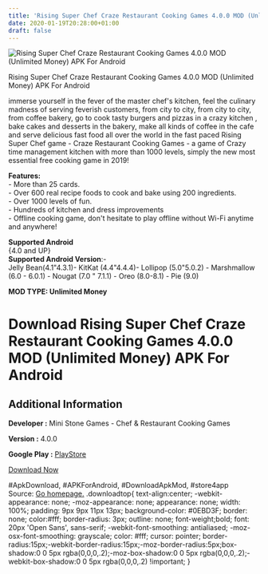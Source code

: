 ```yaml
---
title: 'Rising Super Chef Craze Restaurant Cooking Games 4.0.0 MOD (Unlimited Money) APK For Android'
date: 2020-01-19T20:28:00+01:00
draft: false
---
```


![Rising Super Chef Craze Restaurant Cooking Games 4.0.0 MOD (Unlimited Money) APK For Android](https://i1.wp.com/apkhome.net/wp-content/uploads/2020/01/Rising-Super-Chef-Craze-Restaurant-Cooking-Games-4.0.0-MOD-Unlimited-Money.png "Rising Super Chef Craze Restaurant Cooking Games 4.0.0 MOD (Unlimited Money) APK For Android")

  

Rising Super Chef Craze Restaurant Cooking Games 4.0.0 MOD (Unlimited Money) APK For Android

immerse yourself in the fever of the master chef's kitchen, feel the culinary madness of serving feverish customers, from city to city, from city to city, from coffee bakery, go to cook tasty burgers and pizzas in a crazy kitchen , bake cakes and desserts in the bakery, make all kinds of coffee in the cafe and serve delicious fast food all over the world in the fast paced Rising Super Chef game - Craze Restaurant Cooking Games - a game of Crazy time management kitchen with more than 1000 levels, simply the new most essential free cooking game in 2019!

**Features:**  
\- More than 25 cards.  
\- Over 600 real recipe foods to cook and bake using 200 ingredients.  
\- Over 1000 levels of fun.  
\- Hundreds of kitchen and dress improvements  
\- Offline cooking game, don't hesitate to play offline without Wi-Fi anytime and anywhere!

**Supported Android**  
{4.0 and UP}  
**Supported Android Version**:-  
Jelly Bean(4.1"4.3.1)- KitKat (4.4"4.4.4)- Lollipop (5.0"5.0.2) - Marshmallow (6.0 - 6.0.1) - Nougat (7.0 " 7.1.1) - Oreo (8.0-8.1) - Pie (9.0)

**MOD TYPE: Unlimited Money**

Download Rising Super Chef Craze Restaurant Cooking Games 4.0.0 MOD (Unlimited Money) APK For Android
=====================================================================================================

Additional Information
----------------------

**Developer :** Mini Stone Games - Chef & Restaurant Cooking Games

**Version :** 4.0.0

**Google Play :** [PlayStore](https://play.google.com/store/apps/details?id=com.ministone.game.risingsuperchef2)

  

[Download Now](https://store4app.co/post/rising-super-chef-craze-restaurant-cooking-games-4-0-0-mod-unlimited-money-apk-for-android_1579461684)

  
#ApkDownload, #APKForAndroid, #DownloadApkMod, #store4app  
Source: [Go homepage.](https://store4app.co/post/rising-super-chef-craze-restaurant-cooking-games-4-0-0-mod-unlimited-money-apk-for-android_1579461684) .downloadtop{ text-align:center; -webkit-appearance: none; -moz-appearance: none; appearance: none; width: 100%; padding: 9px 9px 11px 13px; background-color: #0EBD3F; border: none; color:#fff; border-radius: 3px; outline: none; font-weight;bold; font: 20px 'Open Sans', sans-serif; -webkit-font-smoothing: antialiased; -moz-osx-font-smoothing: grayscale; color: #fff; cursor: pointer; border-radius:15px;-webkit-border-radius:15px;-moz-border-radius:5px;box-shadow:0 0 5px rgba(0,0,0,.2);-moz-box-shadow:0 0 5px rgba(0,0,0,.2);-webkit-box-shadow:0 0 5px rgba(0,0,0,.2) !important; }